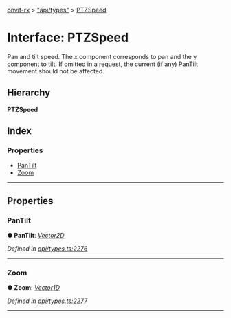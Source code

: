 [onvif-rx](../README.md) > ["api/types"](../modules/_api_types_.md) > [PTZSpeed](../interfaces/_api_types_.ptzspeed.md)

# Interface: PTZSpeed

Pan and tilt speed. The x component corresponds to pan and the y component to tilt. If omitted in a request, the current (if any) PanTilt movement should not be affected.

## Hierarchy

**PTZSpeed**

## Index

### Properties

* [PanTilt](_api_types_.ptzspeed.md#pantilt)
* [Zoom](_api_types_.ptzspeed.md#zoom)

---

## Properties

<a id="pantilt"></a>

###  PanTilt

**● PanTilt**: *[Vector2D](_api_types_.vector2d.md)*

*Defined in [api/types.ts:2276](https://github.com/patrickmichalina/onvif-rx/blob/d62cee9/src/api/types.ts#L2276)*

___
<a id="zoom"></a>

###  Zoom

**● Zoom**: *[Vector1D](_api_types_.vector1d.md)*

*Defined in [api/types.ts:2277](https://github.com/patrickmichalina/onvif-rx/blob/d62cee9/src/api/types.ts#L2277)*

___

